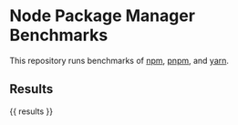 # Node Package Manager Benchmarks

This repository runs benchmarks of [npm](https://github.com/npm/npm), [pnpm](https://github.com/pnpm/pnpm), and [yarn](https://github.com/yarnpkg/yarn).

## Results

{{ results }}
